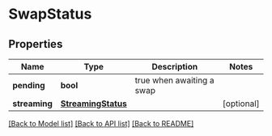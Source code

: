 # SwapStatus

## Properties
Name | Type | Description | Notes
------------ | ------------- | ------------- | -------------
**pending** | **bool** | true when awaiting a swap | 
**streaming** | [**StreamingStatus**](StreamingStatus.md) |  | [optional] 

[[Back to Model list]](../README.md#documentation-for-models) [[Back to API list]](../README.md#documentation-for-api-endpoints) [[Back to README]](../README.md)

